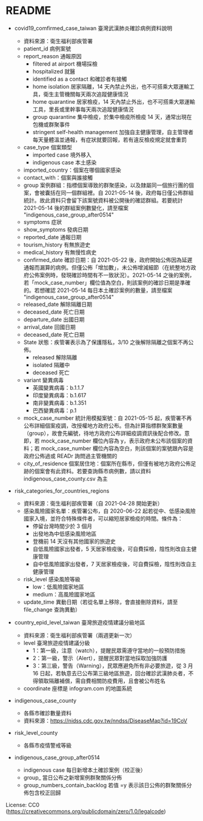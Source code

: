 # README
* covid19_comfirmed_case_taiwan 臺灣武漢肺炎確診病例資料說明
	* 資料來源：衛生福利部疾管署
	* patient_id 病例案號
	* report_reason 通報原因
		* filtered at airport 機場採檢
		* hospitalized 就醫
		* identified as a contact 和確診者有接觸
		* home isolation 居家隔離，14 天內禁止外出，也不可搭乘大眾運輸工具，衛生主管機關每天兩次追蹤健康情況
		* home quarantine 居家檢疫，14 天內禁止外出，也不可搭乘大眾運輸工具，里長或里幹事每天兩次追蹤健康情況
		* group quarantine 集中檢疫，於集中檢疫所檢疫 14 天，通常出現在包機或群聚事件
		* stringent self-health management 加強自主健康管理，自主管理者每天量體溫並通報，有症狀就要回報，若有違反檢疫規定就會重罰
	* case_type 個案類型
		* imported case 境外移入
		* indigenous case 本土感染
	* imported_country：個案在哪個國家感染
	* contact_with：個案與誰接觸
	* group 案例群組：指標個案導致的群聚感染，以及隸屬同一個旅行團的個案，會被囊括在同一個群組裡。自 2021-05-14 後，政府每日僅公佈群組統計。故此資料只會留下該案號資料被公開後的確認群組。若要統計 2021-05-14 後的群組案例數變化，請至檔案 "indigenous_case_group_after0514"
	* symptoms 症狀
	* show_symptoms 發病日期
	* reported_date 通報日期
	* tourism_history 有無旅遊史
	* medical_history 有無慢性病史
	* confirmed_date 確診日期：自 2021-05-22 後，政府開始公佈因為延遲通報而漏算的病例。但僅公佈「增加數」，未公佈增減細節（在統整地方政府公佈案例時，發現確診時間有不一致狀況）。2021-05-14 之後的案例，若「mock_case_number」欄位值為空白，則該案例的確診日期是準確的。若想確認 2021-05-14 每日本土確診案例的數量，請至檔案 "indigenous_case_group_after0514"
	* released_date 解除隔離日期
	* deceased_date 死亡日期
	* departure_date 出國日期
	* arrival_date 回國日期
	* deceased_date 死亡日期
	* State 狀態：疾管署表示為了保護隱私，3/10 之後解除隔離之個案不再公佈。
		* released 解除隔離
		* isolated 隔離中
		* deceased 死亡
	* variant 變異病毒
		* 英國變異病毒：b.1.1.7
		* 印度變異病毒：b.1.617
		* 南非變異病毒：b.1.351
		* 巴西變異病毒：p.1
	* mock_case_number 統計用模擬案號：自 2021-05-15 起，疾管署不再公布詳細個案疫調，改授權地方政府公布。但為計算指標群聚案數量（group），故會先編號，待地方政府公布詳細疫調資訊後配合修改。意即，若 mock_case_number 欄位內容為 y，表示政府未公布該個案的資料；若 mock_case_number 欄位內容為空白，則該個案的案號跟內容是政府公佈過或 READr 詢問過主管機關的
	* city_of_residence 個案居住地：個案所在縣市，但僅有被地方政府公佈足跡的個案會有此資料。若要查詢縣市病例數，請以資料 indigenous_case_county.csv 為主
 
* risk_categories_for_countries_regions
	* 資料來源：衛生福利部疾管署（自 2021-04-28 開始更新）
	* 感染風險國家名單：疾管署公布，自 2020-06-22 起若從中、低感染風險國家入境，並符合特殊條件者，可以縮短居家檢疫的時間。條件為：
		* 停留台灣時間少於 3 個月
		* 出發地為中低感染風險地區
		* 登機前 14 天沒有其他國家的旅遊史
		* 自低風險國家出發者，5 天居家檢疫後，可自費採檢，陰性則改自主健康管理
		* 自中低風險國家出發者，7 天居家檢疫後，可自費採檢，陰性則改自主健康管理 
	* risk_level 感染風險等級
		* low：低風險國家地區
		* medium：高風險國家地區
	* update_time 異動日期（若從名單上移除，會直接刪除資料，請至 file_change 查詢異動）

* country_epid_level_taiwan 臺灣旅遊疫情建議分級地區
	* 資料來源：衛生福利部疾管署（兩週更新一次）
	*  level 臺灣旅遊疫情建議分級
		* 1：第一級，注意（watch），提醒民眾需遵守當地的一般預防措施
		* 2：第一級，警示（Alert），提醒民眾對當地採取加強防護
		* 3：第三級，警告（Warning），民眾應避免所有非必要旅遊，從 3 月 16 日起，若執意去已公布第三級地區旅遊，回台確診武漢肺炎者，不得領取隔離補償，需自費相關防疫費用，且會被公布姓名
	* coordinate 座標是 infogram.com 的地圖系統
* indigenous_case_county
	* 各縣市確診數量資料    
	* 資料來源：https://nidss.cdc.gov.tw/nndss/DiseaseMap?id=19CoV
* risk_level_county
	* 各縣市疫情警戒等級
* indigenous_case_group_after0514
	* indigenous case 每日新增本土確診案例（校正後）
	* group_ 當日公布之新增案例群聚關係分佈
	* group_numbers_contain_backlog 若值 =y 表示該日公佈的群聚關係分佈包含校正回歸

License: CC0 (https://creativecommons.org/publicdomain/zero/1.0/legalcode)
